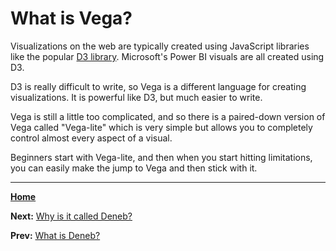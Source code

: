 # What is Vega?
Visualizations on the web are typically created using JavaScript libraries like the popular [D3 library](https://d3js.org/). Microsoft's Power BI visuals are all created using D3.

D3 is really difficult to write, so Vega is a different language for creating visualizations. It is powerful like D3, but much easier to write.

Vega is still a little too complicated, and so there is a paired-down version of Vega called "Vega-lite" which is very simple but allows you to completely control almost every aspect of a visual.

Beginners start with Vega-lite, and then when you start hitting limitations, you can easily make the jump to Vega and then stick with it.

---
[**Home**](../README.md)

**Next:** [Why is it called Deneb?](./why-named-deneb.md)

**Prev:** [What is Deneb?](./what-is-deneb.md)